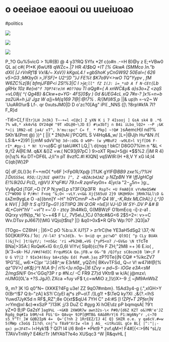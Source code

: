 # o oeeiaoe eaooui ou uueiuoao

<wd-tags>#politics</wd-tags>

![](img/kodim02.avif)

![](img/kodim14.avif)

![](img/kodim09.avif)

P_?O Gu%5vicG > 1UR{B) @ 4 y3?RQ 5Yfx *2f c(o#n .-=H B)@y z E;+VBw0 QL a( c#( P!*K j6wUf8 qWZc+.|7 HR _4)$bQ +IT [% GkwA (SMMco )n."b dXI{ [J rVnRf1$ Vx!&/~ XsV}) kKgoL4.! +*gbShoK yCnGW92 50Eal=( 626 v5>G3 ;MKby0i >,)FSF]+ U2^]D "}J FE%t $K7o9V<>wO TQ"Yypv , fM W6ZC%z[8{ bfmjJFBP<i 2S!%3|C I >je;`ll" fZ I(J: i=_*sD A f N-CEt{`Lb gRHx 10z #e(`n6^f 7QP?4!e)H #O??`au Tl aQg#={ A xnWC&y& a}s3o+Z <zqS* =vL08j{ ^( Qg4B} &Ckw+a+YG- 4FS]0$y ) 0d &UEG4cL xQ 7#x-? ]x%=n+b za2UA=h jJ/ Jgz W a]j=M{q169 7@|:@!7% . R/]M\WS_,p ||& up)h =-v2~ W `UuAR0!ur$ Lf-. qr 0xutsJM0|D D o'zc?0[Ag" iPI( _NNS {[\ ?8rp!#kfA 7I?F_R}d

-Ti6>C[,f I(`tr}LH Jn3k} T~-+=l <C@c] Z yXN K i 7 4Isooj ] GsA sk4 B .*6 7% w8,* xk4v%$ OY24qW "9T xDL@0~\JD E) #\w3bTj n B4i iLbo_lQ2+ -~P ;&K *<|i 1RN2-oE ja4/ xT^, h'mu:spc" C= f_ * Pkp] ~!Q# }`sAemcH)l nd?% SKh'&{Pmt @) })^ [ ||( * 2N(hAl  j'PCQf!L S V4Hq&&_w/ ]L=|@Jjh Hu*&N /!{ LS:&+*2}91 [i;mM sdvV'`h@ 3d~:oD& O w9P~ (w yMBuF2 -w9LE>l Vjf[D6 F- rI*_#gy-i * N! Y/+s@`$C gI  takU#K1 LQ,|`\ d{nqq ! bkC! D8GO7%lm n "&L < 9,/!2 A@E:M. q&X &()Z =w.( NC93j97pC ) 9>oXT RjwJ+5@i *$$%2 /|iM R 4)(n|\q% Ku DT=DF6L J;li"n pT 8vzfC.#l KIQN] vqSWIR:(H +8,V Y xG  l4;l4 C(qb]W)2P

Q| dF,0L(}3c F~+mO( *o6F ]<Fp0R/Xp@ ]TfJK gYlF@*BB9 zxe%;/\?%H ]:D`USS5eL R5Q;(2j3UI qHAT3s ]^, Z <BZAcb42AZ p` NZpBN Y# \ffJgHCgl E!\%9i20J PcD_ r@V\I X\^qF#U 79.t=R zqnFey0n*+ 4|yr/a "2$-_g5n$= }g:_ Vy&yQd jTGF,~D [Y.P N;yw[Lp s?3F{Xp3FR ` RspT< +U FmA0}X vYvNeQ5#W  C7*WO9O U P/#n! F<oq ^&;O< ~vLY.v<&& Xj{S65uU 2}9 UK@H9U< }RHk7&Ll\O & EA`Zm9ygLe O -a}}bnn]Y ~H" h0YCmn*P ~h+IP Q4  W _-K,Rdx MLCIrA);} (,^]0 k NV{ ] 3@ !t S q?3Tg~G1 }ST!IPQ 3N Q:OR =IxE}l VJ-\D W SY-.DV P &# B 4L+CoH"hV ' ~vI"t =~*'.0 - ztcy 3h4#kG, G(MBWzF O1bmEcq -i]-z-a1 . 0Qrxy v)fN}p_*kI 'c~+4$ F L/_ 7V5e\J_1CJ 0?dc#&G<6 2$5+2=: v>=C Wv.DTsv pJ667)[\MG VQjo[t$tq?  |[} &q0>0x$\*R QFb`Wp:?0? .]Q3|a7

(TOgo~ CZ6hH ; |]6>C pO %b:u.X iU?]7 > zr1rC(he YE3aH5dSg2 \37,\-N 50(]K#/PXs / 1o`| /V-l4? $^nJd{b. %~ b<i@ q+_pz!wD^ Ql9I{ ^p CLy BUAk ()&j7<| }t!&yY/; !+n5&c 'ri =Pk2HB,=VG {*yP5<o7 /~GV&o \N tT`cTe BNa|>35A:] RoQeK+lG 6:r,G,6I ViYv( 5Ip8){c(Ye F ZH;"2M8 =+ )6 E.io( ,[k'3~sk- HJ `/V#d?4dIC FrquMSCA Qa.jFB.w O&-^B /QJfyz sC8ozm}B lW+;F F U G V7|2 ? 9Ie34(6sy bA+z5@u Ed( PvmR.}as` zP?0Te{(N CQ# +%ikcZV7 1PG"S[,, w6:*C]pr ''J:]4B^;w E3rMif_ yQZrh| BKvvTFSd_ Q~r V! w47*W@[% qz"0V>] aK$j:}^t N\A 9-| ri%<]u n0g~|]6 tZvy = pd~S- iOGe e3A<sM 2/mgSN*/F 0n<'GGq?3P r p #N.c/ -C FR9 Z7)d VKtrB w k/A( j@mzx\ nUMG[0L'a +?S.JgJ{\ ZXca =fuy vF$ t,c=wMiO z,]!z)X>-9 ;[ ~jM9AnWbZ

9_ m? ]K !G q0"N~ (XKKE?4Fg u3e! ZZ 9qO7#mbm}. 1SAd3y4-g (.",xlGH>Y 0(Br^!$7 Q:b-"zA] kS?i`C(yEl aj*s zP~o\T /]Lg1! +$\TeQ ky?XI .;&{?.<lhS Yuwd7JyK5d n RF$_RZ";8e O(xt$$qU4 7YH C" z4:#S [l !Z*Pf+T 2Pfer|N >rYm*@xl &c)=>xSzP ")13IK ;j/3 DuZ C #gyg Xi hOE\dz pP bqmqsA[ ?9't yZ*0 B;lP Ga2sY }`ag9%L -+&KB 2XWOR7w awn32s-\< P#0/{d6Z KZT o&)MR'e'JZ Rgdg_0q#Ia b9M/<4 FUi'G> QAvq+ 9JP[@MTB& 6A&0RrY|6 P1:Wg6Ny"r ,c~70 s5_Y^T!_]W G@B2IpN 4=  Q='{?nh 2 1RrEEZ/IJ 4[ Q} SHZR o.e. y qa6cV.#=w 5(MWp c3oG$ I1?d\ cnj^u f8a9"XrIw <lm j AG_ <itRu1EL gCe BL{ |^:"|;-qx) p<JF4T`~ l<Hyk1$ ? QI7! I4 i/6 8n6+ *Pkt9 * zvf.qM+! F4#[{<:>9N ^sL/z T7AVvTnWy? E4Kc!Tr }MYAbT?e4o XUSqc3 ^W |R&qvHL [